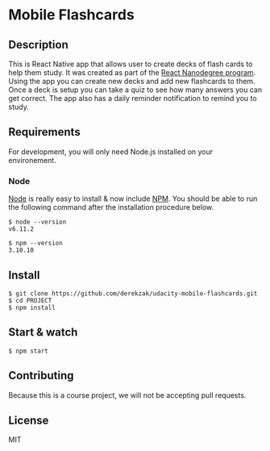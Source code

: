 # Mobile Flashcards

## Description

This is React Native app that allows user to create decks of flash cards to help them study.  It was created as part of the [React Nanodegree program](https://www.udacity.com/course/react-nanodegree--nd019).  Using the app you can create new decks and add new flashcards to them.  Once a deck is setup you can take a quiz to see how many answers you can get correct.  The app also has a daily reminder notification to remind you to study.

## Requirements

For development, you will only need Node.js installed on your environement.

### Node

[Node](http://nodejs.org/) is really easy to install & now include [NPM](https://npmjs.org/).
You should be able to run the following command after the installation procedure
below.

    $ node --version
    v6.11.2

    $ npm --version
    3.10.10

## Install

    $ git clone https://github.com/derekzak/udacity-mobile-flashcards.git
    $ cd PROJECT
    $ npm install

## Start & watch

    $ npm start

## Contributing

Because this is a course project, we will not be accepting pull requests.

## License

MIT